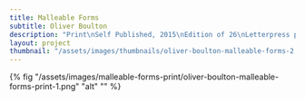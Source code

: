 ```yaml
---
title: Malleable Forms
subtitle: Oliver Boulton
description: "Print\nSelf Published, 2015\nEdition of 26\nLetterpress print, 594mm × 841mm"
layout: project
thumbnail: "/assets/images/thumbnails/oliver-boulton-malleable-forms-2.png"
---
```


{% fig "/assets/images/malleable-forms-print/oliver-boulton-malleable-forms-print-1.png" "alt" "" %}